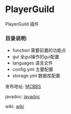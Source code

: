# PlayerGuild
PlayerGuild 插件

### 目录说明:  
* function 需要前置的功能点  
* gui 全gui操作的gui配置  
* languages 语言文件  
* config.yml 主要配置  
* storage.yml 数据库配置  

发布地址: [MCBBS](https://www.mcbbs.net/thread-1297813-1-1.html)  

javadoc: [javadoc](https://handy-git.gitee.io/playerguild/)  

wiki: [wiki](https://handy-git.gitee.io/rice-doc/#/PlayerGuild/zh_CN/)